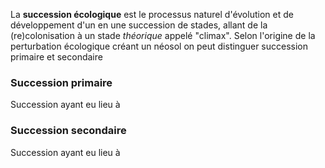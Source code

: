 La **succession écologique** est le processus naturel d'évolution et de développement d'un en une succession de stades, allant de la (re)colonisation à un stade *théorique* appelé "climax". Selon l'origine de la perturbation écologique créant un néosol on peut distinguer succession primaire et secondaire

### Succession primaire

Succession ayant eu lieu à 




### Succession secondaire

Succession ayant eu lieu à 